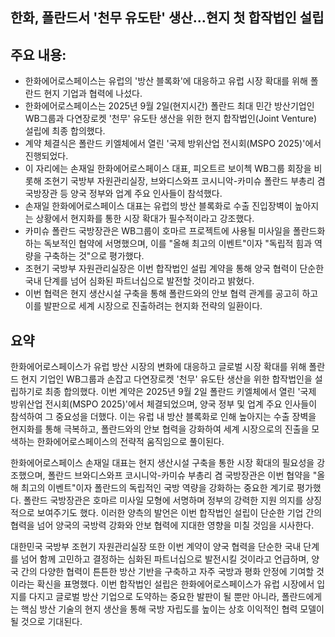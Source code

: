 ## 한화, 폴란드서 '천무 유도탄' 생산…현지 첫 합작법인 설립

## 주요 내용:
*   한화에어로스페이스는 유럽의 '방산 블록화'에 대응하고 유럽 시장 확대를 위해 폴란드 현지 기업과 협력에 나섰다.
*   한화에어로스페이스는 2025년 9월 2일(현지시간) 폴란드 최대 민간 방산기업인 WB그룹과 다연장로켓 '천무' 유도탄 생산을 위한 현지 합작법인(Joint Venture) 설립에 최종 합의했다.
*   계약 체결식은 폴란드 키엘체에서 열린 '국제 방위산업 전시회(MSPO 2025)'에서 진행되었다.
*   이 자리에는 손재일 한화에어로스페이스 대표, 피오트르 보이첵 WB그룹 회장을 비롯해 조현기 국방부 자원관리실장, 브와디스와프 코시니악-카미슈 폴란드 부총리 겸 국방장관 등 양국 정부와 업계 주요 인사들이 참석했다.
*   손재일 한화에어로스페이스 대표는 유럽의 방산 블록화로 수출 진입장벽이 높아지는 상황에서 현지화를 통한 시장 확대가 필수적이라고 강조했다.
*   카미슈 폴란드 국방장관은 WB그룹이 호마르 프로젝트에 사용될 미사일을 폴란드화하는 독보적인 협약에 서명했으며, 이를 "올해 최고의 이벤트"이자 "독립적 힘과 역량을 구축하는 것"으로 평가했다.
*   조현기 국방부 자원관리실장은 이번 합작법인 설립 계약을 통해 양국 협력이 단순한 국내 단계를 넘어 심화된 파트너십으로 발전할 것이라고 밝혔다.
*   이번 협력은 현지 생산시설 구축을 통해 폴란드와의 안보 협력 관계를 공고히 하고 이를 발판으로 세계 시장으로 진출하려는 현지화 전략의 일환이다.

## 요약
한화에어로스페이스가 유럽 방산 시장의 변화에 대응하고 글로벌 시장 확대를 위해 폴란드 현지 기업인 WB그룹과 손잡고 다연장로켓 '천무' 유도탄 생산을 위한 합작법인을 설립하기로 최종 합의했다. 이번 계약은 2025년 9월 2일 폴란드 키엘체에서 열린 '국제 방위산업 전시회(MSPO 2025)'에서 체결되었으며, 양국 정부 및 업계 주요 인사들이 참석하여 그 중요성을 더했다. 이는 유럽 내 방산 블록화로 인해 높아지는 수출 장벽을 현지화를 통해 극복하고, 폴란드와의 안보 협력을 강화하여 세계 시장으로의 진출을 모색하는 한화에어로스페이스의 전략적 움직임으로 풀이된다.

한화에어로스페이스 손재일 대표는 현지 생산시설 구축을 통한 시장 확대의 필요성을 강조했으며, 폴란드 브와디스와프 코시니악-카미슈 부총리 겸 국방장관은 이번 협약을 "올해 최고의 이벤트"이자 폴란드의 독립적인 국방 역량을 강화하는 중요한 계기로 평가했다. 폴란드 국방장관은 호마르 미사일 모형에 서명하며 정부의 강력한 지원 의지를 상징적으로 보여주기도 했다. 이러한 양측의 발언은 이번 합작법인 설립이 단순한 기업 간의 협력을 넘어 양국의 국방력 강화와 안보 협력에 지대한 영향을 미칠 것임을 시사한다.

대한민국 국방부 조현기 자원관리실장 또한 이번 계약이 양국 협력을 단순한 국내 단계를 넘어 함께 고민하고 결정하는 심화된 파트너십으로 발전시킬 것이라고 언급하며, 양국 간의 다양한 협력이 튼튼한 방산 기반을 구축하고 자주 국방과 평화 안정에 기여할 것이라는 확신을 표명했다. 이번 합작법인 설립은 한화에어로스페이스가 유럽 시장에서 입지를 다지고 글로벌 방산 기업으로 도약하는 중요한 발판이 될 뿐만 아니라, 폴란드에게는 핵심 방산 기술의 현지 생산을 통해 국방 자립도를 높이는 상호 이익적인 협력 모델이 될 것으로 기대된다.